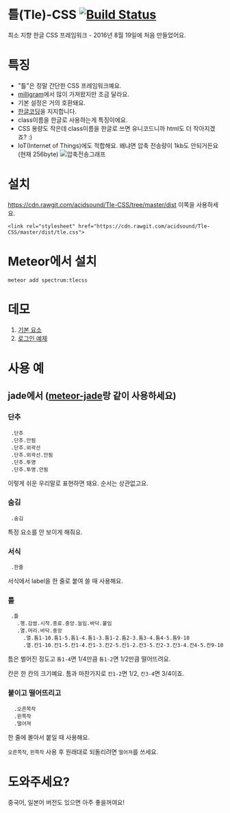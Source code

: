 # 틀(Tle)-CSS [![Build Status](https://travis-ci.org/acidsound/Tle-CSS.svg)](https://travis-ci.org/acidsound/Tle-CSS)
최소 지향 한글 CSS 프레임워크 - 2016년 8월 19일에 처음 만들었어요.
# 특징
* "틀"은 정말 간단한 CSS 프레임워크예요.
* [milligram](http://milligram.github.io/)에서 많이 가져왔지만 조금 달라요.
* 기본 설정은 거의 호환돼요.
* [한글코딩](http://xn--bj0bv9kgwxoqf.org/)을 지지합니다.
* class이름을 한글로 사용하는게 특징이에요.
* CSS 용량도 작은데 class이름을 한글로 쓰면 유니코드니까 html도 더 작아지겠죠? :)
* IoT(Internet of Things)에도 적합해요. 왜냐면 압축 전송량이 1kb도 안되거든요 (현재 256byte)
![압축전송그래프](https://pbs.twimg.com/media/CqX2oC4UkAAUTSA.jpg:large)

# 설치
https://cdn.rawgit.com/acidsound/Tle-CSS/tree/master/dist 이쪽을 사용하세요.
```
<link rel="stylesheet" href="https://cdn.rawgit.com/acidsound/Tle-CSS/master/dist/tle.css">
```

# Meteor에서 설치
```
meteor add spectrum:tlecss
```

# 데모
1. [기본 요소](http://output.jsbin.com/cisico)
1. [로그인 예제](http://output.jsbin.com/gavire)

# 사용 예
## jade에서 ([meteor-jade](https://atmospherejs.com/spectrum/jade)랑 같이 사용하세요)
### 단추
```
 .단추
 .단추.안됨
 .단추.외곽선
 .단추.외곽선.안됨
 .단추.투명
 .단추.투명.안됨
``` 
 이렇게 쉬운 우리말로 표현하면 돼요. 순서는 상관없고요.
### 숨김 
``` 
 .숨김
```
특정 요소를 안 보이게 해줘요.
### 서식
```
 .한줄
```
서식에서 label을 한 줄로 붙여 쓸 때 사용해요.
### 틀
```
 .틀
   .행.감쌈.시작.종료.중앙.늘임.바닥.붙임
   .열.머리.바닥.중앙
     .열.틈1-10.틈1-5.틈1-4.틈1-3.틈1-2.틈2-3.틈3-4.틈4-5.틈9-10
     .열.칸1-10.칸1-5.칸1-4.칸1-3.칸2-5.칸1-2.칸3-5.칸2-3.칸3-4.칸4-5.칸9-10
```
틈은 벌어진 정도고 ```틈1-4```면 1/4만큼 ```틈1-2```면 1/2만큼 떨어뜨려요.

칸은 한 칸의 크기예요. 틈과 마찬가지로 ```칸1-2```면 1/2, ```칸3-4```면 3/4이죠.
### 붙이고 떨어뜨리고
```
  .오른쪽착
  .왼쪽착
  .떨어져
```
한 줄에 몰아서 붙일 때 사용해요.

```오른쪽착```, ```왼쪽착``` 사용 후 원래대로 되돌리려면 ```떨어져```를 쓰세요.

# 도와주세요?
중국어, 일본어 버전도 있으면 아주 좋을꺼여요!
